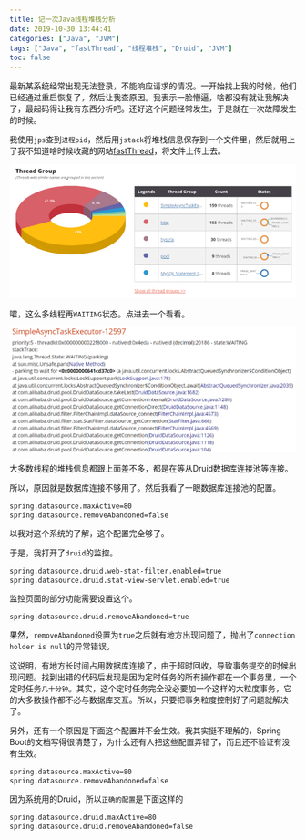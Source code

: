 ```yaml
---
title: 记一次Java线程堆栈分析
date: 2019-10-30 13:44:41
categories: ["Java", "JVM"]
tags: ["Java", "fastThread", "线程堆栈", "Druid", "JVM"]
toc: false
---
```


最新某系统经常出现无法登录，不能响应请求的情况。一开始找上我的时候，他们已经通过重启恢复了，然后让我查原因。我表示一脸懵逼，啥都没有就让我解决了，最起码得让我有东西分析吧。还好这个问题经常发生，于是就在一次故障发生的时候。

<!-- more -->

我使用`jps`查到`进程pid`，然后用`jstack`将堆栈信息保存到一个文件里，然后就用上了我不知道啥时候收藏的网站[fastThread](https://fastthread.io/)，将文件上传上去。

![这是一张图片](/image/记一次Java线程堆栈分析/1.png)

嚯，这么多线程再`WAITING`状态。点进去一个看看。

![这是一张图片](/image/记一次Java线程堆栈分析/2.png)

大多数线程的堆栈信息都跟上面差不多，都是在等从Druid数据库连接池等连接。



所以，原因就是数据库连接不够用了。然后我看了一眼数据库连接池的配置。

```properties
spring.datasource.maxActive=80
spring.datasource.removeAbandoned=false
```

以我对这个系统的了解，这个配置完全够了。



于是，我打开了`druid`的监控。

```properties
spring.datasource.druid.web-stat-filter.enabled=true
spring.datasource.druid.stat-view-servlet.enabled=true
```

监控页面的部分功能需要设置这个。

```properties
spring.datasource.druid.removeAbandoned=true
```

果然，`removeAbandoned`设置为`true`之后就有地方出现问题了，抛出了`connection holder is null`的异常错误。

这说明，有地方长时间占用数据库连接了，由于超时回收，导致事务提交的时候出现问题。找到出错的代码后发现是因为定时任务的所有操作都在一个事务里，一个定时任务`几十分钟`。其实，这个定时任务完全没必要加一个这样的大粒度事务，它的大多数操作都不必与数据库交互。所以，只要把事务粒度控制好了问题就解决了。



另外，还有一个原因是下面这个配置并不会生效。我其实挺不理解的，Spring Boot的文档写得很清楚了，为什么还有人把这些配置弄错了，而且还不验证有没有生效。

```properties
spring.datasource.maxActive=80
spring.datasource.removeAbandoned=false
```

因为系统用的Druid，所以`正确的配置`是下面这样的

```properties
spring.datasource.druid.maxActive=80
spring.datasource.druid.removeAbandoned=false
```





